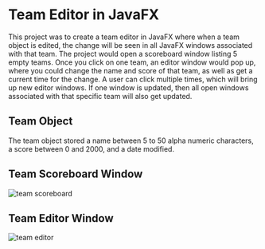 # Team Editor in JavaFX
This project was to create a team editor in JavaFX where when a team object is edited, the change will be seen in all JavaFX windows associated with that team. The project would open a scoreboard window listing 5 empty teams. Once you click on one team, an editor window would pop up, where you could change the name and score of that team, as well as get a current time for the change. A user can click multiple times, which will bring up new editor windows. If one window is updated, then all open windows associated with that specific team will also get updated. 

## Team Object
The team object stored a name between 5 to 50 alpha numeric characters, a score between 0 and 2000, and a date modified. 
## Team Scoreboard Window
![team scoreboard](https://iili.io/HCvEPZG.png)


## Team Editor Window
![team editor](https://iili.io/HCvWnA7.png)
